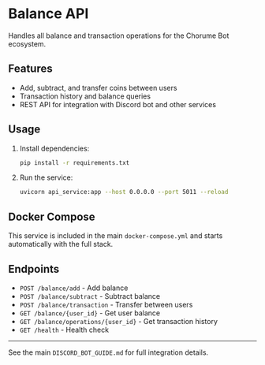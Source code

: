 # Balance API

Handles all balance and transaction operations for the Chorume Bot ecosystem.

## Features
- Add, subtract, and transfer coins between users
- Transaction history and balance queries
- REST API for integration with Discord bot and other services

## Usage

1. Install dependencies:
   ```sh
   pip install -r requirements.txt
   ```
2. Run the service:
   ```sh
   uvicorn api_service:app --host 0.0.0.0 --port 5011 --reload
   ```

## Docker Compose
This service is included in the main `docker-compose.yml` and starts automatically with the full stack.

## Endpoints
- `POST /balance/add` - Add balance
- `POST /balance/subtract` - Subtract balance
- `POST /balance/transaction` - Transfer between users
- `GET /balance/{user_id}` - Get user balance
- `GET /balance/operations/{user_id}` - Get transaction history
- `GET /health` - Health check

---

See the main `DISCORD_BOT_GUIDE.md` for full integration details.
